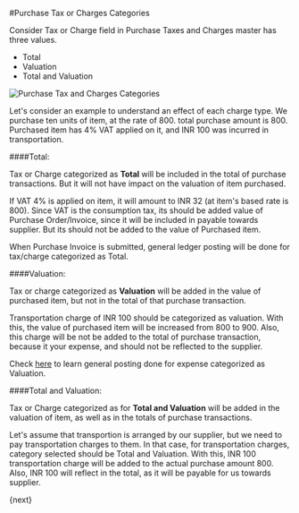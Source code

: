 <!-- add-breadcrumbs -->
#Purchase Tax or Charges Categories

Consider Tax or Charge field in Purchase Taxes and Charges master has three values.

- Total
- Valuation
- Total and Valuation

<img alt="Purchase Tax and Charges Categories" class="screenshot" src="{{docs_base_url}}/v12/assets/img/articles/purchase-other-charges-1.png">

Let's consider an example to understand an effect of each charge type. We purchase ten units of item, at the rate of 800. total purchase amount is 800. Purchased item has 4% VAT applied on it, and INR 100 was incurred in transportation.

####Total:

Tax or Charge categorized as **Total** will be included in the total of purchase transactions. But it will not have impact on the valuation of item purchased.

If VAT 4% is applied on item, it will amount to INR 32 (at item's based rate is 800). Since VAT is the consumption tax, its should be added value of Purchase Order/Invoice, since it will be included in payable towards supplier. But its should not be added to the value of Purchased item.

When Purchase Invoice is submitted, general ledger posting will be done for tax/charge categorized as Total.

####Valuation:

Tax or charge categorized as **Valuation** will be added in the value of purchased item, but not in the total of that purchase transaction.

Transportation charge of INR 100 should be categorized as valuation. With this, the value of purchased item will be increased from 800 to 900. Also, this charge will be not be added to the total of purchase transaction, because it your expense, and should not be reflected to the supplier.

Check [here](/docs/user/manual/en/stock/perpetual-inventory) to learn general posting done for expense categorized as Valuation.

####Total and Valuation:

Tax or Charge categorized as for **Total and Valuation** will be added in the valuation of item, as well as in the totals of purchase transactions.

Let's assume that transportion is arranged by our supplier, but we need to pay transportation charges to them. In that case, for transportation charges, category selected should be Total and Valuation. With this, INR 100 transportation charge will be added to the actual purchase amount 800. Also, INR 100 will reflect in the total, as it will be payable for us towards supplier.

{next}
